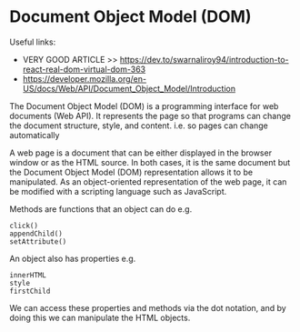 # Document Object Model (DOM)

Useful links:
- VERY GOOD ARTICLE >> https://dev.to/swarnaliroy94/introduction-to-react-real-dom-virtual-dom-363
- https://developer.mozilla.org/en-US/docs/Web/API/Document_Object_Model/Introduction

The Document Object Model (DOM) is a programming interface for web documents (Web API). It represents the page so that programs can change the document structure, style, and content. i.e. so pages can change automatically

A web page is a document that can be either displayed in the browser window or as the HTML source. In both cases, it is the same document but the Document Object Model (DOM) representation allows it to be manipulated. As an object-oriented representation of the web page, it can be modified with a scripting language such as JavaScript.

Methods are functions that an object can do e.g.
```
click()
appendChild()
setAttribute()
```
An object also has properties e.g.
```
innerHTML
style
firstChild
```

We can access these properties and methods via the dot notation, and by doing this we can manipulate the HTML objects. 